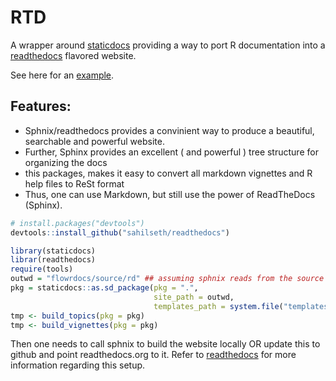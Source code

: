# RTD

A wrapper around [staticdocs](https://github.com/hadley/staticdocs) providing a way to port R documentation into a 
[readthedocs](https://github.com/hadley/staticdocs) flavored website.

See here for an [example](docs.flowr.space).

## Features:

- Sphnix/readthedocs provides a convinient way to produce a beautiful, searchable and
powerful website.
- Further, Sphinx provides an excellent ( and powerful ) tree structure for organizing the docs
- this packages, makes it easy to convert all markdown vignettes and R help files to ReSt format
- Thus, one can use Markdown, but still use the power of ReadTheDocs (Sphinx).

```R
# install.packages("devtools")
devtools::install_github("sahilseth/readthedocs")
```

```R
library(staticdocs)
librar(readthedocs)
require(tools)
outwd = "flowrdocs/source/rd" ## assuming sphnix reads from the source directory
pkg = staticdocs::as.sd_package(pkg = ".",
                                site_path = outwd,
                                templates_path = system.file("templates", package = "readthedocs"))
tmp <- build_topics(pkg = pkg)
tmp <- build_vignettes(pkg = pkg)

```

Then one needs to call sphnix to build the website locally OR update this to github and point readthedocs.org to it.
Refer to [readthedocs](https://readthedocs.org) for more information regarding this setup.


